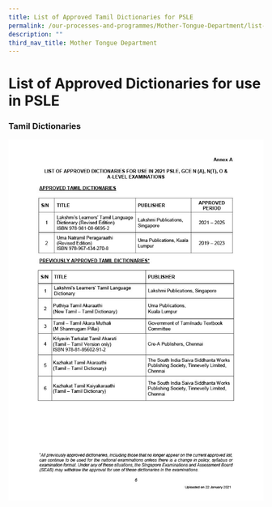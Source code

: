 ```yaml
---
title: List of Approved Tamil Dictionaries for PSLE
permalink: /our-processes-and-programmes/Mother-Tongue-Department/list-of-approved-tamil-dictionaries-forpsle
description: ""
third_nav_title: Mother Tongue Department
---
```

# **List of Approved Dictionaries for use in PSLE**

### Tamil Dictionaries

![](/images/list_of_dictionaries_for_examination1024_5.jpg)